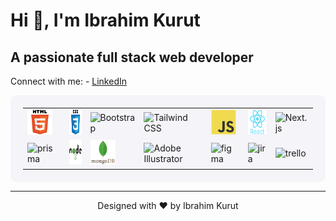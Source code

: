 # Hi 👋, I'm Ibrahim Kurut 
## A passionate full stack web developer ### 
Connect with me: - [LinkedIn](https://www.linkedin.com/in/ibrahimkurut/)

<div align="center">
  <table style="background-color: #f4f4f9; padding: 20px; border-radius: 10px">
    <tr>
      <td>
        <img
          src="https://raw.githubusercontent.com/devicons/devicon/master/icons/html5/html5-original-wordmark.svg"
          alt="HTML5"
          width="40"
          height="40"
        />
      </td>
      <td>
        <img
          src="https://raw.githubusercontent.com/devicons/devicon/master/icons/css3/css3-original-wordmark.svg"
          alt="CSS3"
          width="40"
          height="40"
        />
      </td>
      <td>
        <img
          src="https://logowik.com/content/uploads/images/bootstrap-new725.logowik.com.webp"
          alt="Bootstrap"
          width="40"
          height="40"
        />
      </td>
      <td>
        <img
          src="https://www.vectorlogo.zone/logos/tailwindcss/tailwindcss-icon.svg"
          alt="Tailwind CSS"
          width="40"
          height="40"
        />
      </td>
      <td>
        <img
          src="https://raw.githubusercontent.com/devicons/devicon/master/icons/javascript/javascript-original.svg"
          alt="JavaScript"
          width="40"
          height="40"
        />
      </td>
      <td>
        <img
          src="https://raw.githubusercontent.com/devicons/devicon/master/icons/react/react-original-wordmark.svg"
          alt="React"
          width="40"
          height="40"
        />
      </td>
      <td>
        <img
          src="https://logowik.com/content/uploads/images/nextjs2106.logowik.com.webp"
          alt="Next.js"
          width="40"
          height="40"
        />
      </td>
    </tr>
    <tr>
      <td>
        <img
          src="https://miro.medium.com/v2/resize:fit:883/1*tgbW4kNZrtM8n-YPLaTPFQ.jpeg"
          alt="prisma"
          width="40"
          height="40"
        />
      </td>
      <td>
        <img
          src="https://raw.githubusercontent.com/devicons/devicon/master/icons/nodejs/nodejs-original-wordmark.svg"
          alt="Node.js"
          width="40"
          height="40"
        />
      </td>
      <td>
        <img
          src="https://raw.githubusercontent.com/devicons/devicon/master/icons/mongodb/mongodb-original-wordmark.svg"
          alt="MongoDB"
          width="40"
          height="40"
        />
      </td>
      <td>
        <img
          src="https://www.vectorlogo.zone/logos/adobe_illustrator/adobe_illustrator-icon.svg"
          alt="Adobe Illustrator"
          width="40"
          height="40"
        />
      </td>
      <td>
        <img
          src="https://encrypted-tbn0.gstatic.com/images?q=tbn:ANd9GcTn-oPr-onUJcXBEJmKzhv_zWHtJqw8kE-Lnw&s"
          alt="figma"
          width="40"
          height="40"
        />
      </td>
      <td>
        <img
          src="https://logowik.com/content/uploads/images/jira3124.jpg"
          alt="jira"
          width="40"
          height="40"
        />
      </td>
      <td>
        <img
          src="https://www.itsallready.it/wp-content/uploads/2023/10/2-300x300.png"
          alt="trello"
          width="40"
          height="40"
        />
      </td>
    </tr>
  </table>
</div>

---

<p align="center">Designed with ❤️ by Ibrahim Kurut</p>
